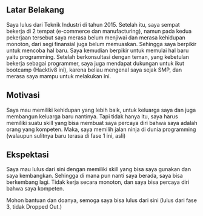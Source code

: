 [//]: # (Ceritakan sedikit tentang latar belakangmu seperti pendidikan terakhir atau pekerjaan sebelumnya)
## Latar Belakang
Saya lulus dari Teknik Industri di tahun 2015. Setelah itu, saya sempat bekerja di 2 tempat (e-commerce dan manufacturing), namun pada kedua pekerjaan tersebut saya merasa belum menjiwai dan merasa kehidupan monoton, dari segi finansial juga belum memuaskan. Sehingga saya berpikir untuk mencoba hal baru. Saya kemudian berpikir untuk memulai hal baru yaitu programming. Setelah berkonsultasi dengan teman, yang kebetulan bekerja sebagai programmer, saya juga mendapat dukungan untuk ikut bootcamp (Hacktiv8 ini), karena beliau mengenal saya sejak SMP, dan merasa saya mampu untuk melakukan ini. 



[//]: # (Motivasi apa yang mendorongmu untuk ikut program coding bootcamp di Hacktiv8?)
## Motivasi
Saya mau memiliki kehidupan yang lebih baik, untuk keluarga saya dan juga membangun keluarga baru nantinya. Tapi tidak hanya itu, saya harus memiliki suatu skill yang bisa membuat saya percaya diri bahwa saya adalah orang yang kompeten. Maka, saya memilih jalan ninja di dunia programming (walaupun sulitnya baru terasa di fase 1 ini, asli)

[//]: # (Beri tahu kami, apa yang ingin kamu dapatkan di Hacktiv8 dan apa yang ingin kamu capai setelah lulus dari sini?)
## Ekspektasi
Saya mau lulus dari sini dengan memiliki skill yang bisa saya gunakan dan saya kembangkan. Sehingga di mana pun nanti saya berada, saya bisa berkembang lagi. Tidak kerja secara monoton, dan saya bisa percaya diri bahwa saya kompeten.

[//]: # (Apakah ada hal lain yang ingin disampaikan? Bila ada, kamu bebas untuk menuliskannya)
Mohon bantuan dan doanya, semoga saya bisa lulus dari sini (lulus dari fase 3, tidak Dropped Out.)